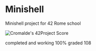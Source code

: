 # Minishell

Minishell project for 42 Rome school 

![Cromalde's 42Project Score](https://badge42.herokuapp.com/api/project/cromalde/minishell)

completed and working 100% graded 108
